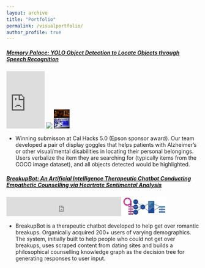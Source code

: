 ```yaml
---
layout: archive
title: "Portfolio"
permalink: /visualportfolio/
author_profile: true
---
```


##### [Memory Palace: YOLO Object Detection to Locate Objects through Speech Recognition](https://dattasiddhartha-3.github.io/portfolio/10000memorypalace/)

<iframe width="100" src="https://www.youtube.com/embed/s6UWctGQRwA" frameborder="0" allow="accelerometer; autoplay; encrypted-media; gyroscope; picture-in-picture" allowfullscreen></iframe> <img src="https://he-s3.s3.amazonaws.com/media/sprint/cal-hacks-50/team/475490/e253ebdepson_goggles_lq.PNG" width="50"> <img src="/images/moverioimage.PNG" height="50">

* Winning submisson at Cal Hacks 5.0 (Epson sponsor award). Our team developed a pair of display goggles that helps patients with Alzheimer’s or other visual/mental disabilities in locating their personal belongings. Users verbalize the item they are searching for (typically items from the COCO image dataset), and all objects detected would be highlighted.

##### [BreakupBot: An Artificial Intelligence Therapeutic Chatbot Conducting Empathetic Counselling via Heartrate Sentimental Analysis]()

<iframe height="50" src="https://www.youtube.com/embed/1NxWMQA7tlM" frameborder="0" allow="accelerometer; autoplay; encrypted-media; gyroscope; picture-in-picture" allowfullscreen></iframe> <img src="/images/pipeline.PNG" height="50">

* BreakupBot is a therapeutic chatbot developed to help get over romantic breakups. Organically acquired 200+ users of varying demographics. The system, initially built to help people who could not get over breakups, uses scraped content from dating sites and builds a philosophical counselling knowledge graph as the decision tree for generating responses to user input.

